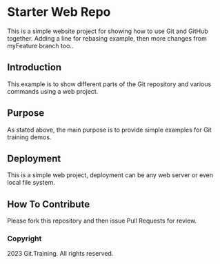 # Starter Web Repo

This is a simple website project for showing how to use Git and GitHub together. Adding a line for rebasing example, then more changes from myFeature branch too..

## Introduction

This example is to show different parts of the Git repository and various commands using a web project.

## Purpose

As stated above, the main purpose is to provide simple examples for Git training demos.

## Deployment

This is a simple web project, deployment can be any web server or even local file system.

## How To Contribute

Please fork this repository and then issue Pull Requests for review.

### Copyright

2023 Git.Training. All rights reserved.
